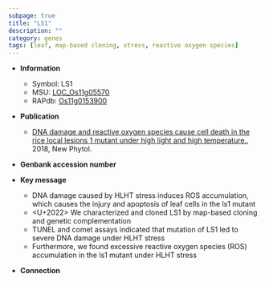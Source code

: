 ```yaml
---
subpage: true
title: "LS1"
description: ""
category: genes
tags: [leaf, map-based cloning, stress, reactive oxygen species]
---
```


* **Information**  
    + Symbol: LS1  
    + MSU: [LOC_Os11g05570](http://rice.plantbiology.msu.edu/cgi-bin/ORF_infopage.cgi?orf=LOC_Os11g05570)  
    + RAPdb: [Os11g0153900](http://rapdb.dna.affrc.go.jp/viewer/gbrowse_details/irgsp1?name=Os11g0153900)  

* **Publication**  
    + [DNA damage and reactive oxygen species cause cell death in the rice local lesions 1 mutant under high light and high temperature.](http://www.ncbi.nlm.nih.gov/pubmed?term=DNA+damage+and+reactive+oxygen+species+cause+cell+death+in+the+rice+local+lesions+1+mutant+under+high+light+and+high+temperature.%5BTitle%5D), 2018, New Phytol.

* **Genbank accession number**  

* **Key message**  
    + DNA damage caused by HLHT stress induces ROS accumulation, which causes the injury and apoptosis of leaf cells in the ls1 mutant
    + <U+2022> We characterized and cloned LS1 by map-based cloning and genetic complementation
    + TUNEL and comet assays indicated that mutation of LS1 led to severe DNA damage under HLHT stress
    + Furthermore, we found excessive reactive oxygen species (ROS) accumulation in the ls1 mutant under HLHT stress

* **Connection**  



